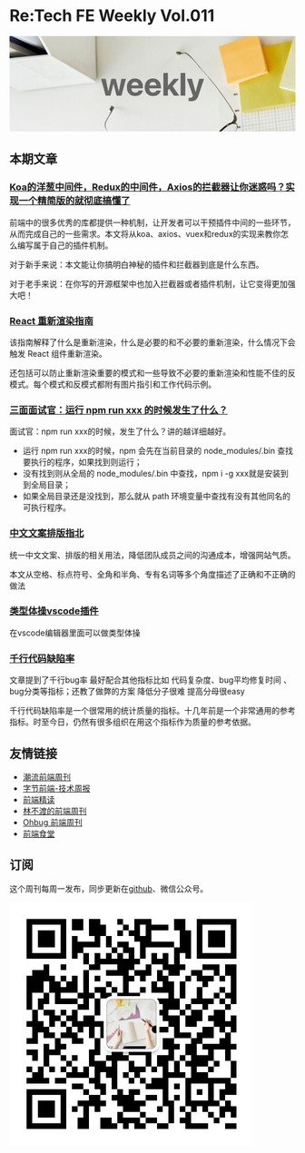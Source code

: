 # Re:Tech FE Weekly Vol.011

![](https://raw.githubusercontent.com/retech-fe/image-hosting/main/img/2022/08/08/11-10-04-9b39540aa9ffa2223c6198a222fb47a0-dcca450c-0118-4e49-b97a-d3c3b7571eb2-725b53.png)

## 本期文章

### [Koa的洋葱中间件，Redux的中间件，Axios的拦截器让你迷惑吗？实现一个精简版的就彻底搞懂了](https://juejin.cn/post/6844904039608500237)

前端中的很多优秀的库都提供一种机制，让开发者可以干预插件中间的一些环节，从而完成自己的一些需求。本文将从koa、axios、vuex和redux的实现来教你怎么编写属于自己的插件机制。

对于新手来说：本文能让你搞明白神秘的插件和拦截器到底是什么东西。

对于老手来说：在你写的开源框架中也加入拦截器或者插件机制，让它变得更加强大吧！


### [React 重新渲染指南](https://juejin.cn/post/7129670327725981732)

该指南解释了什么是重新渲染，什么是必要的和不必要的重新渲染，什么情况下会触发 React 组件重新渲染。

还包括可以防止重新渲染重要的模式和一些导致不必要的重新渲染和性能不佳的反模式。每个模式和反模式都附有图片指引和工作代码示例。


### [三面面试官：运行 npm run xxx 的时候发生了什么？](https://juejin.cn/post/7078924628525056007)

面试官：npm run xxx的时候，发生了什么？讲的越详细越好。

+ 运行 npm run xxx的时候，npm 会先在当前目录的 node_modules/.bin 查找要执行的程序，如果找到则运行；
+ 没有找到则从全局的 node_modules/.bin 中查找，npm i -g xxx就是安装到到全局目录；
+ 如果全局目录还是没找到，那么就从 path 环境变量中查找有没有其他同名的可执行程序。

### [中文文案排版指北](https://github.com/sparanoid/chinese-copywriting-guidelines/blob/master/README.zh-Hans.md)

统一中文文案、排版的相关用法，降低团队成员之间的沟通成本，增强网站气质。

本文从空格、标点符号、全角和半角、专有名词等多个角度描述了正确和不正确的做法

### [类型体操vscode插件](https://marketplace.visualstudio.com/items?itemName=YRM.type-challenges)

在vscode编辑器里面可以做类型体操


### [千行代码缺陷率](https://www.toutiao.com/article/6947614195840074254)

文章提到了千行bug率 最好配合其他指标比如 代码复杂度、bug平均修复时间 、bug分类等指标；还教了做弊的方案 降低分子很难 提高分母很easy

千行代码缺陷率是一个很常用的统计质量的指标。十几年前是一个非常通用的参考指标。时至今日，仍然有很多组织在用这个指标作为质量的参考依据。


## 友情链接

- [潮流前端周刊](https://github.com/tw93/weekly)
- [字节前端-技术周报](https://juejin.cn/user/4098589725834317)
- [前端精读](https://github.com/ascoders/weekly)
- [林不渡的前端周刊](https://fe-weekly.netlify.app/)
- [Ohbug 前端周刊](https://github.com/ohbug-org/weekly)
- [前端食堂](https://github.com/Geekhyt/weekly)

## 订阅

这个周刊每周一发布，同步更新在[github](https://github.com/retech-fe/weekly)、微信公众号。

![](https://raw.githubusercontent.com/retech-fe/image-hosting/main/img/2022/08/08/11-10-31-00dddeb5e5c7f41d76b8a886daf30c30-qrcode_for_gh_1ab4464eae79_430-173b0f.jpg)


